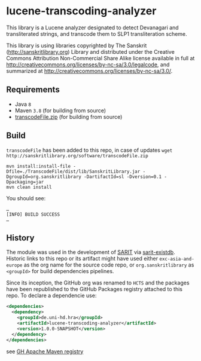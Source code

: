 # lucene-transcoding-analyzer

This library is a Lucene analyzer designated to detect Devanagari and transliterated strings, and transcode them to SLP1 transliteration scheme.

This library is using libraries copyrighted by The Sanskrit (http://sanskritlibrary.org) Library and distributed under the Creative Commons Attribution Non-Commercial Share Alike license available
in full at http://creativecommons.org/licenses/by-nc-sa/3.0/legalcode, and summarized at http://creativecommons.org/licenses/by-nc-sa/3.0/.

## Requirements

-  Java `8`
-  Maven `3.8` (for building from source)
-  [transcodeFile.zip](http://sanskritlibrary.org/software/transcodeFile.zip) (for building from source)

## Build

`transcodeFile` has been added to this repo, in case of updates `wget http://sanskritlibrary.org/software/transcodeFile.zip`

```shell
mvn install:install-file -Dfile=./TranscodeFile/dist/lib/SanskritLibrary.jar -DgroupId=org.sanskritlibrary -DartifactId=sl -Dversion=0.1 -Dpackaging=jar
mvn clean install 
```

You should see:

```shell
…
[INFO] BUILD SUCCESS
…
```

## History

The module was used in the development of [SARIT](https://sarit.indology.info) via [sarit-existdb](https://github.com/sarit/sarit-existdb).
Historic links to this repo or its artifact might have used either `exc-asia-and-europe` as the org name for the source code repo, or `org.sanskritlibrary` as `<groupId>` for build dependencies pipelines.

Since its inception, the GitHub org was renamed to `HCTS` and the packages have been republished to the GitHub Packages registry attached to this repo. 
To declare a dependencie use:

```xml
<dependencies>
  <dependency>
    <groupId>de.uni-hd.hra</groupId>
    <artifactId>lucene-transcoding-analyzer</artifactId>
    <version>1.0.0-SNAPSHOT</version>
  </dependency>
</dependencies>
```

see [GH Apache Maven registry](https://docs.github.com/en/packages/working-with-a-github-packages-registry/working-with-the-apache-maven-registry)